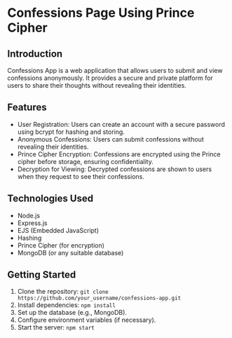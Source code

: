 # Confessions Page Using Prince Cipher 

## Introduction
Confessions App is a web application that allows users to submit and view confessions anonymously. It provides a secure and private platform for users to share their thoughts without revealing their identities.

## Features
- User Registration: Users can create an account with a secure password using bcrypt for hashing and storing.
- Anonymous Confessions: Users can submit confessions without revealing their identities.
- Prince Cipher Encryption: Confessions are encrypted using the Prince cipher before storage, ensuring confidentiality.
- Decryption for Viewing: Decrypted confessions are shown to users when they request to see their confessions.

## Technologies Used
- Node.js
- Express.js
- EJS (Embedded JavaScript)
- Hashing
- Prince Cipher (for encryption)
- MongoDB (or any suitable database)

## Getting Started
1. Clone the repository: `git clone https://github.com/your_username/confessions-app.git`
2. Install dependencies: `npm install`
3. Set up the database (e.g., MongoDB).
4. Configure environment variables (if necessary).
5. Start the server: `npm start`

